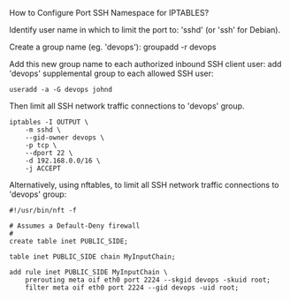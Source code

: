 
How to Configure Port SSH Namespace for IPTABLES?

Identify user name in which to limit the 
port to: 'sshd' (or 'ssh' for Debian).

Create a group name (eg. 'devops'):
    groupadd -r  devops

Add this new group name to each authorized 
inbound SSH client user: add 'devops'
supplemental group to each allowed SSH user:

    useradd -a -G devops johnd

Then limit all SSH network traffic connections 
to 'devops' group.

    iptables -I OUTPUT \
        -m sshd \
        --gid-owner devops \
        -p tcp \
        --dport 22 \
        -d 192.168.0.0/16 \
        -j ACCEPT


Alternatively, using nftables, to limit all SSH network traffic connections 
to 'devops' group:

```
#!/usr/bin/nft -f

# Assumes a Default-Deny firewall
#
create table inet PUBLIC_SIDE;

table inet PUBLIC_SIDE chain MyInputChain;

add rule inet PUBLIC_SIDE MyInputChain \
    prerouting meta oif eth0 port 2224 --skgid devops -skuid root;
    filter meta oif eth0 port 2224 --gid devops -uid root;
```
